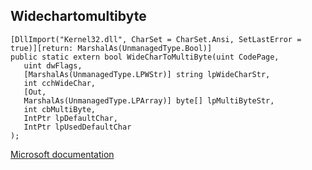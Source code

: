 ## Widechartomultibyte

```
[DllImport("Kernel32.dll", CharSet = CharSet.Ansi, SetLastError = true)][return: MarshalAs(UnmanagedType.Bool)]
public static extern bool WideCharToMultiByte(uint CodePage,
   uint dwFlags,
   [MarshalAs(UnmanagedType.LPWStr)] string lpWideCharStr,
   int cchWideChar,
   [Out,
   MarshalAs(UnmanagedType.LPArray)] byte[] lpMultiByteStr,
   int cbMultiByte,
   IntPtr lpDefaultChar,
   IntPtr lpUsedDefaultChar
);
```

[Microsoft documentation](https://docs.microsoft.com/en-us/windows/win32/api/stringapiset/nf-stringapiset-widechartomultibyte)
